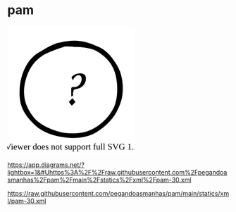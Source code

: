 # pam


![Image](./statics/imgs/pam-index.svg)

https://app.diagrams.net/?lightbox=1&#Uhttps%3A%2F%2Fraw.githubusercontent.com%2Fpegandoasmanhas%2Fpam%2Fmain%2Fstatics%2Fxml%2Fpam-30.xml

https://raw.githubusercontent.com/pegandoasmanhas/pam/main/statics/xml/pam-30.xml
